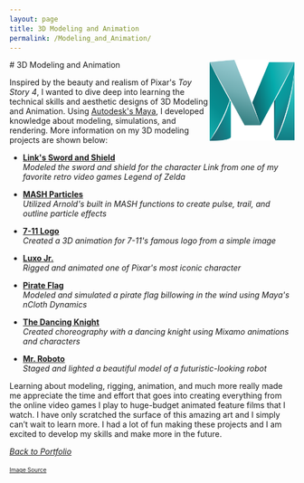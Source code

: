 ```yaml
---
layout: page
title: 3D Modeling and Animation
permalink: /Modeling_and_Animation/
---
```

<img align="right" src="/assets/MayaLogo.png" style="width:150px;">
# 3D Modeling and Animation

Inspired by the beauty and realism of Pixar's *Toy Story 4*, I wanted to dive deep into learning the technical skills and aesthetic designs of 3D Modeling and Animation. Using <a href="https://www.autodesk.com/products/maya/overview?support=ADVANCED&plc=MAYA&term=1-YEAR&quantity=1">Autodesk's Maya</a>, I developed knowledge about modeling, simulations, and rendering. More information on my 3D modeling projects are shown below:

* [**Link's Sword and Shield**]({{site.baseurl}}/Link_Sword_and_Shield/) <br>
    *Modeled the sword and shield for the character Link from one of my favorite retro video games Legend of Zelda*

* [**MASH Particles**]({{site.baseurl}}/MASH_Particles/) <br>
    *Utilized Arnold's built in MASH functions to create pulse, trail, and outline particle effects*

* [**7-11 Logo**]({{site.baseurl}}/Seven_Eleven_Logo/) <br>
    *Created a 3D animation for 7-11's famous logo from a simple image*

* [**Luxo Jr.**]({{site.baseurl}}/Pixar_Lamp/) <br>
    *Rigged and animated one of Pixar's most iconic character*

* [**Pirate Flag**]({{site.baseurl}}/Pirate_Flag/) <br>
    *Modeled and simulated a pirate flag billowing in the wind using Maya's nCloth Dynamics*

* [**The Dancing Knight**]({{site.baseurl}}/Dancing_Knight/) <br>
    *Created choreography with a dancing knight using Mixamo animations and characters*

* [**Mr. Roboto**]({{site.baseurl}}/Robot_Render/) <br>
    *Staged and lighted a beautiful model of a futuristic-looking robot*

Learning about modeling, rigging, animation, and much more really made me appreciate the time and effort that goes into creating everything from the online video games I play to huge-budget animated feature films that I watch. I have only scratched the surface of this amazing art and I simply can’t wait to learn more. I had a lot of fun making these projects and I am excited to develop my skills and make more in the future.
<br>

<a href="{{site.baseurl}}/portfolio.html">*Back to Portfolio*</a>

<font size="1"><a href="https://www.google.com/url?sa=i&url=https%3A%2F%2Fwww.pinterest.com%2Fpin%2F758786237194760934%2F&psig=AOvVaw1KeeK825oRpSSmAdi62kx9&ust=1607301535692000&source=images&cd=vfe&ved=0CAIQjRxqFwoTCODIv_qOuO0CFQAAAAAdAAAAABAD">Image Source</a></font>